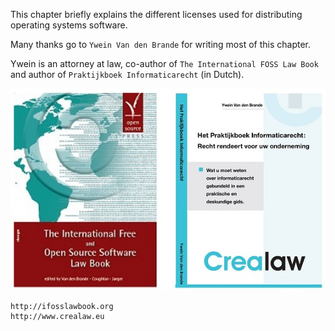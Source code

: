 This chapter briefly explains the different licenses used for
distributing operating systems software.

Many thanks go to `Ywein Van den Brande` for writing most of this
chapter.

Ywein is an attorney at law, co-author of
`The International FOSS Law Book` and author of
`Praktijkboek Informaticarecht` (in Dutch).

![](assets/ifosslawbook.jpg)

    http://ifosslawbook.org
    http://www.crealaw.eu

